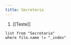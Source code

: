 ```yaml
---
title: Secretaria
---
```

1. [[Teste]]

```dataview
list from "Secretaria"
where file.name != "_index"
```